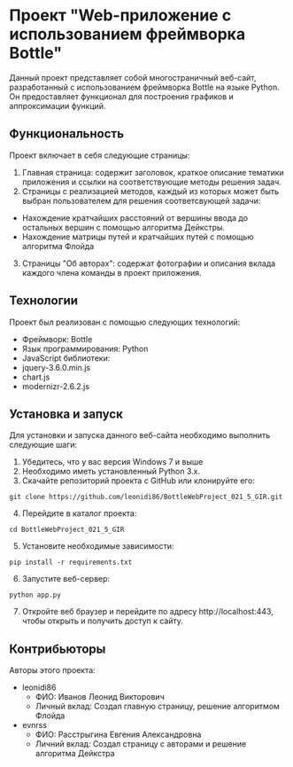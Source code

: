 # Проект "Web-приложение с использованием фреймворка Bottle"

Данный проект представляет собой многостраничный веб-сайт, разработанный с использованием фреймворка Bottle на языке Python. Он предоставляет функционал для построения графиков и аппроксимации функций.
## Функциональность

Проект включает в себя следующие страницы:

1. Главная страница: содержит заголовок, краткое описание тематики приложения и ссылки на соответствующие методы решения задач.
2. Страницы с реализацией методов, каждый из которых может быть выбран пользователем для решения соответсвующей задачи:
- Нахождение кратчайших расстояний от вершины ввода до остальных вершин с помощью алгоритма Дейкстры.
- Нахождение матрицы путей и кратчайших путей с помощью алгоритма Флойда

3. Страницы "Об авторах": содержат фотографии и описания вклада каждого члена команды в проект приложения.

## Технологии
Проект был реализован с помощью следующих технологий:
- Фреймворк: Bottle
- Язык программирования: Python
- JavaScript библиотеки:
- jquery-3.6.0.min.js
- chart.js
- modernizr-2.6.2.js

## Установка и запуск
Для установки и запуска данного веб-сайта необходимо выполнить следующие шаги:
1. Убедитесь, что у вас версия Windows 7 и выше
2. Необходимо иметь установленный Python 3.x.
3. Скачайте репозиторий проекта с GitHub или клонируйте его:
````
git clone https://github.com/leonidi86/BottleWebProject_021_5_GIR.git
````
4. Перейдите в каталог проекта:
````
cd BottleWebProject_021_5_GIR
````
5. Установите необходимые зависимости:
````
pip install -r requirements.txt
````
6. Запустите веб-сервер:
````
python app.py
````
7. Откройте веб браузер и перейдите по адресу http://localhost:443, чтобы открыть и получить доступ к сайту.

## Контрибьюторы
Авторы этого проекта:
- leonidi86
    - ФИО: Иванов Леонид Викторович
    - Личный вклад: Создал главную страницу, решение алгоритмом Флойда
- evnrss
    - ФИО: Расстрыгина Евгения Александровна
    - Личний вклад: Создал страницу с авторами и решение алгоритма Дейкстра
